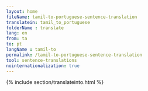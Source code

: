 ```yaml
---
layout: home
fileName: tamil-to-portuguese-sentence-translation
translatein: tamil_to_portuguese
folderName : translate
lang: en
from: ta
to: pt
langName : tamil-to
permalink: /tamil-to-portuguese-sentence-translation
tool: sentence-translations
nointernationalization: true
---
```

{% include section/translateinto.html %}
